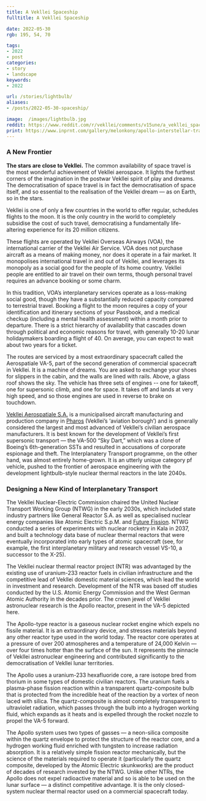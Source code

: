 ```yaml
---
title: A Vekllei Spaceship
fulltitle: A Vekllei Spaceship

date: 2022-05-30
rgb: 195, 54, 70

tags: 
- 2022
- post
categories:
- story
- landscape
keywords:
- 2022

url: /stories/lightbulb/
aliases:
- /posts/2022-05-30-spaceship/

image:  /images/lightbulb.jpg
reddit: https://www.reddit.com/r/vekllei/comments/v15une/a_vekllei_spaceship/
print: https://www.inprnt.com/gallery/melonkony/apollo-interstellar-transport/
---
```


### A New Frontier

**The stars are close to Vekllei.** The common availability of space travel is the most wonderful achievement of Vekllei aerospace. It lights the furthest corners of the imagination in the postwar Vekllei spirit of play and dreams. The democratisation of space travel is in fact the democratisation of space itself, and so essential to the realisation of the Vekllei dream — as on Earth, so in the stars.

Vekllei is one of only a few countries in the world to offer regular, schedules flights to the moon. It is the only country in the world to completely subsidise the cost of such travel, democratising a fundamentally life-altering experience for its 20 million citizens.

These flights are operated by Vekllei Overseas Airways (VOA), the international carrier of the Vekllei Air Service. VOA does not purchase aircraft as a means of making money, nor does it operate in a fair market. It monopolises international travel in and out of Vekllei, and leverages its monopoly as a social good for the people of its home country. Vekllei people are entitled to air travel on their own terms, though personal travel requires an advance booking or some charm.

In this tradition, VOA’s interplanetary services operate as a loss-making social good, though they have a substantially reduced capacity compared to terrestrial travel. Booking a flight to the moon requires a copy of your identification and itinerary sections of your Passbook, and a medical checkup (including a mental health assessment) within a month prior to departure. There is a strict hierarchy of availability that cascades down through political and economic reasons for travel, with generally 10-20 lunar holidaymakers boarding a flight of 40. On average, you can expect to wait about two years for a ticket.

The routes are serviced by a most extraordinary spacecraft called the Aerospatiale VA-5, part of the second generation of commercial spacecraft in Vekllei. It is a machine of dreams. You are asked to exchange your shoes for slippers in the cabin, and the walls are lined with rails. Above, a glass roof shows the sky. The vehicle has three sets of engines -- one for takeoff, one for supersonic climb, and one for space. It takes off and lands at very high speed, and so those engines are used in reverse to brake on touchdown.

[Vekllei Aerospatiale S.A.](/factbook/landscape/boroughs/pharos/#vekllei-aerospatiale-sa) is a municipalised aircraft manufacturing and production company in [Pharos](/factbook/landscape/boroughs/pharos/) (Vekllei’s ‘aviation borough’) and is generally considered the largest and most advanced of Vekllei’s civilian aerospace manufacturers. It is best known for the development of Vekllei’s first supersonic transport — the VA-500 “Sky Dart,” which was a clone of Boeing’s 6th-generation SSTs and resulted in accusations of corporate espionage and theft. The Interplanatery Transport programme, on the other hand, was almost entirely home-grown. It is an utterly unique category pf vehicle, pushed to the frontier of aerospace engineering with the development lightbulb-style nuclear thermal reactors in the late 2040s.

### Designing a New Kind of Interplanetary Transport

The Vekllei Nuclear-Electric Commission chaired the United Nuclear Transport Working Group (NTWG) in the early 2030s, which included state industry partners like General Reactor S.A. as well as specialised nuclear energy companies like Atomic Electric S.p.M. and [Future Fission](/factbook/landscape/boroughs/pharos/#future-fission-sqm). NTWG conducted a series of experiments with nuclear rocketry in Kala in 2037, and built a technology data base of nuclear thermal reactors that were eventually incorporated into early types of atomic spacecraft (see, for example, the first interplanetary military and research vessel VS-10, a successor to the X-25).

The Vekllei nuclear thermal reactor project (NTR) was advantaged by the existing use of uranium-233 reactor fuels in civilian infrastructure and the competitive lead of Vekllei domestic material sciences, which lead the world in investment and research. Development of the NTR was based off studies conducted by the U.S. Atomic Energy Commission and the West German Atomic Authority in the decades prior. The crown jewel of Vekllei astronuclear research is the Apollo reactor, present in the VA-5 depicted here.

The Apollo-type reactor is a gaseous nuclear rocket engine which expels no fissile material. It is an extraordinary device, and stresses materials beyond any other reactor type used in the world today. The reactor core operates at a pressure of over 200 atmospheres and a temperature of 24,000 Kelvin — over four times hotter than the surface of the sun. It represents the pinnacle of Vekllei astronuclear engineering and contributed significantly to the democratisation of Vekllei lunar territories.

The Apollo uses a uranium-233 hexafluoride core, a rare isotope bred from thorium in some types of domestic civilian reactors. The uranium fuels a plasma-phase fission reaction within a transparent quartz-composite bulb that is protected from the incredible heat of the reaction by a vortex of neon laced with silica. The quartz-composite is almost completely transparent to ultraviolet radiation, which passes through the bulb into a hydrogen working fluid, which expands as it heats and is expelled through the rocket nozzle to propel the VA-5 forward.

The Apollo system uses two types of gasses — a neon-silica composite within the quartz envelope to protect the structure of the reactor core, and a hydrogen working fluid enriched with tungsten to increase radiation absorption. It is a relatively simple fission reactor mechanically, but the science of the materials required to operate it (particularly the quartz composite, developed by the Atomic Electric skunkworks) are the product of decades of research invested by the NTWG. Unlike other NTRs, the Apollo does not expel radioactive material and so is able to be used on the lunar surface — a distinct competitive advantage. It is the only closed-system nuclear thermal reactor used on a commercial spacecraft today.
